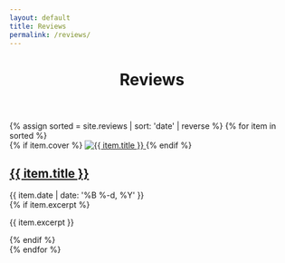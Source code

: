 ```yaml
---
layout: default
title: Reviews
permalink: /reviews/
---
```

<main id="site-main" class="site-main px-4 md:px-6">
  <header class="tag-header">
    <h1 class="tag-title">Reviews</h1>
  </header>
  <div class="post-list">
    {% assign sorted = site.reviews | sort: 'date' | reverse %}
    {% for item in sorted %}
      <article class="post-card">
        {% if item.cover %}
        <a class="post-card-media" href="{{ item.url | relative_url }}">
          <img src="{{ item.cover | relative_url }}" alt="{{ item.title }}" loading="lazy" />
        </a>
        {% endif %}
        <div class="post-card-content">
          <h2 class="post-card-title"><a href="{{ item.url | relative_url }}">{{ item.title }}</a></h2>
          <div class="post-card-meta">
            <time datetime="{{ item.date | date: '%Y-%m-%d' }}">{{ item.date | date: '%B %-d, %Y' }}</time>
          </div>
          {% if item.excerpt %}<p class="post-card-excerpt">{{ item.excerpt }}</p>{% endif %}
        </div>
      </article>
    {% endfor %}
  </div>
</main>

